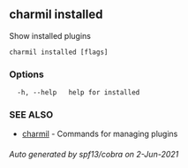 ## charmil installed

Show installed plugins

```
charmil installed [flags]
```

### Options

```
  -h, --help   help for installed
```

### SEE ALSO

* [charmil](charmil.md)	 - Commands for managing plugins

###### Auto generated by spf13/cobra on 2-Jun-2021
